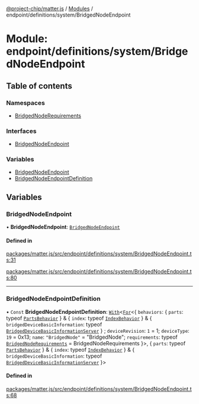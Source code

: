 [@project-chip/matter.js](../README.md) / [Modules](../modules.md) / endpoint/definitions/system/BridgedNodeEndpoint

# Module: endpoint/definitions/system/BridgedNodeEndpoint

## Table of contents

### Namespaces

- [BridgedNodeRequirements](endpoint_definitions_system_BridgedNodeEndpoint.BridgedNodeRequirements.md)

### Interfaces

- [BridgedNodeEndpoint](../interfaces/endpoint_definitions_system_BridgedNodeEndpoint.BridgedNodeEndpoint.md)

### Variables

- [BridgedNodeEndpoint](endpoint_definitions_system_BridgedNodeEndpoint.md#bridgednodeendpoint)
- [BridgedNodeEndpointDefinition](endpoint_definitions_system_BridgedNodeEndpoint.md#bridgednodeendpointdefinition)

## Variables

### BridgedNodeEndpoint

• **BridgedNodeEndpoint**: [`BridgedNodeEndpoint`](../interfaces/endpoint_definitions_system_BridgedNodeEndpoint.BridgedNodeEndpoint.md)

#### Defined in

[packages/matter.js/src/endpoint/definitions/system/BridgedNodeEndpoint.ts:31](https://github.com/project-chip/matter.js/blob/c0d55745d5279e16fdfaa7d2c564daa31e19c627/packages/matter.js/src/endpoint/definitions/system/BridgedNodeEndpoint.ts#L31)

[packages/matter.js/src/endpoint/definitions/system/BridgedNodeEndpoint.ts:80](https://github.com/project-chip/matter.js/blob/c0d55745d5279e16fdfaa7d2c564daa31e19c627/packages/matter.js/src/endpoint/definitions/system/BridgedNodeEndpoint.ts#L80)

___

### BridgedNodeEndpointDefinition

• `Const` **BridgedNodeEndpointDefinition**: [`With`](node_export._internal_.md#with)\<[`For`](behavior_cluster_export._internal_.EndpointType.md#for)\<\{ `behaviors`: \{ `parts`: typeof [`PartsBehavior`](../classes/node_export._internal_.PartsBehavior.md)  } & \{ `index`: typeof [`IndexBehavior`](node_export._internal_.IndexBehavior.md)  } & \{ `bridgedDeviceBasicInformation`: typeof [`BridgedDeviceBasicInformationServer`](behavior_definitions_bridged_device_basic_information_export.BridgedDeviceBasicInformationServer.md)  } ; `deviceRevision`: ``1`` = 1; `deviceType`: ``19`` = 0x13; `name`: ``"BridgedNode"`` = "BridgedNode"; `requirements`: typeof [`BridgedNodeRequirements`](endpoint_definitions_system_BridgedNodeEndpoint.BridgedNodeRequirements.md) = BridgedNodeRequirements }\>, \{ `parts`: typeof [`PartsBehavior`](../classes/node_export._internal_.PartsBehavior.md)  } & \{ `index`: typeof [`IndexBehavior`](node_export._internal_.IndexBehavior.md)  } & \{ `bridgedDeviceBasicInformation`: typeof [`BridgedDeviceBasicInformationServer`](behavior_definitions_bridged_device_basic_information_export.BridgedDeviceBasicInformationServer.md)  }\>

#### Defined in

[packages/matter.js/src/endpoint/definitions/system/BridgedNodeEndpoint.ts:68](https://github.com/project-chip/matter.js/blob/c0d55745d5279e16fdfaa7d2c564daa31e19c627/packages/matter.js/src/endpoint/definitions/system/BridgedNodeEndpoint.ts#L68)
